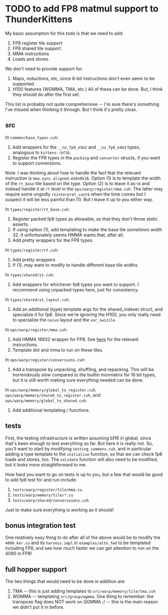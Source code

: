 # TODO to add FP8 matmul support to ThunderKittens

My basic assumption for this todo is that we need to add:
1. FP8 register tile support
2. FP8 shared tile support.
3. MMA instructions
4. Loads and stores.

We don't need to provide support for:
1. Maps, reductions, etc, since 8-bit instructions don't even seem to be supported.
2. H100 features (WGMMA, TMA, etc.) All of these can be done. But, I think they should do after the first set.

This list is probably not quite comprehensive -- I'm sure there's something I've missed when thinking it through. But I think it's pretty _close_.

## src

In `common/base_types.cuh`:
1. Add wrappers for the `__nv_fp8_e5m2` and `__nv_fp8_e4m3` types, analogous to `kittens::bf16`.
2. Register the FP8 types in the `packing` and `convertor` structs, if you want to support conversions.

Note: I was thinking about how to handle the fact that the relevant instruction is `mma.sync.aligned.m16n8k16`. Option (1) is to template the width of the `rt_base` tile based on the type. Option (2) is to leave it as-is and instead handle it at `rt` level in the `ops/warp/register/mma.cuh`. The latter may require some ungodly `reinterpret_cast`s when the time comes but I suspect it will be less painful than (1). But I leave it up to you either way.

In `types/register/rt_base.cuh`:
1. Register packed fp8 types as allowable, so that they don't throw static asserts.
2. If using option (1), add templating to make the base tile _sometimes_ width 32. It unfortunately seems HMMA wants that, after all.
3. Add pretty wrappers for the FP8 types.

In `types/register/rt.cuh`:
1. Add pretty wrappers
2. If (1), may want to modify to handle different base tile widths.

In `types/shared/st.cuh`:
1. Add wrappers for whichever fp8 types you want to support. I recommend using unpacked types here, just for consistency.

In `types/shared/st_layout.cuh`:
1. Add an additional (type) template args for the shared_indexer struct, and specialize it for fp8. Since we're ignoring the H100, you only really need to specialize the `naive` layout and the `xor_swizzle`.

In `ops/warp/register/mma.cuh`:
1. Add HMMA 16832 wrapper for FP8. See [here](https://docs.nvidia.com/cuda/parallel-thread-execution/index.html#multiply-and-accumulate-instruction-mma) for the relevant instructions.
2. Template dot and mma to run on these tiles.
   
In `ops/warp/register/conversions.cuh`:
1. Add a transpose by unpacking, shuffling, and repacking. This will be horrendously slow compared to the builtin movmatrix for 16 bit types, but it is still worth making sure everything needed can be done.

In `ops/warp/memory/global_to_register.cuh`, `ops/warp/memory/shared_to_register.cuh`, and `ops/warp/memory/global_to_shared.cuh`:
1. Add additional templating / functions.

## tests

First, the testing infrastructure is written assuming bf16 in global, since that's been enough to test everything so far. But here it is really not. So, you'll want to start by modifying `testing_commons.cuh`, and in particular adding a type template to the `initialize` function, so that we can check fp8 loads and stores, too. The `validate` function will also need to be modified, but it looks more straightforward to me.

How hard you want to go on tests is up to you, but a few that would be good to add fp8 test for and run include:
1. `tests/warp/register/tile/mma.cu`
2. `tests/warp/memory/tile/*.cu`
3. `tests/warp/shared/conversuions.cuh`

Just to make sure everything is working as it should!

## bonus integration test

One relatively easy thing to do after all of the above would be to modify the `4090_ker.cu` and its `harness.impl` in `examples/attn_fwd` to be templated including FP8, and see how much faster we can get attention to run on the 4090 in FP8!

## full hopper support

The two things that would need to be done in addition are:
1. TMA -- this is just adding templates to `src/warp/memory/tile/tma.cuh`
2. WGMMA -- templating `src/group/wgmma`. One thing to remember: the transpose flag does NOT work on QGMMA :/ -- this is the main reason we didn't put it in before.
